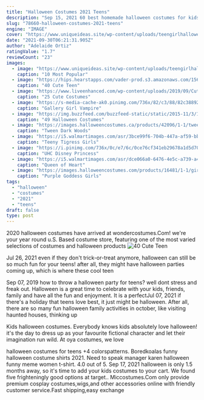 ```yaml
---
title: "Halloween Costumes 2021 Teens"
description: "Sep 15, 2021 60 best homemade halloween costumes for kids, adults and everyone in between go solo, couple up or join a group of friends to make these ideas come to life. By amanda garrity"
slug: "78660-halloween-costumes-2021-teens"
engine: "IMAGE"
cover: "https://www.uniqueideas.site/wp-content/uploads/teengirlhalloweencostumes-halloween-costumes-and-party-supplies-7-800x800.jpg"
date: "2021-09-30T06:21:31.905Z"
author: "Adelaide Ortiz"
ratingValue: "1.7"
reviewCount: "23"
images:
  - image: "https://www.uniqueideas.site/wp-content/uploads/teengirlhalloweencostumes-halloween-costumes-and-party-supplies-7-800x800.jpg"
    caption: "10 Most Popular"
  - image: "https://hips.hearstapps.com/vader-prod.s3.amazonaws.com/1561576237-teen-halloween-costumes-southside-serpent-1561576201.png?crop=0.878xw:0.996xh;0.0593xw,0&resize=480:*"
    caption: "40 Cute Teen"
  - image: "https://www.liveenhanced.com/wp-content/uploads/2019/09/Cute-Costumes-28.jpeg"
    caption: "25 Cute Costumes"
  - image: "https://s-media-cache-ak0.pinimg.com/736x/82/c3/88/82c38892c8e88acc651ea62061d17223.jpg"
    caption: "Gallery Girl Vampire"
  - image: "https://img.buzzfeed.com/buzzfeed-static/static/2015-11/3/14/campaign_images/webdr08/49-halloween-costumes-all-book-lovers-will-apprec-2-2901-1446579971-0_dblbig.jpg"
    caption: "49 Halloween Costumes"
  - image: "https://images.halloweencostumes.ca/products/42096/1-1/tween-dark-woods-huntress-costume.jpg"
    caption: "Tween Dark Woods"
  - image: "https://i5.walmartimages.com/asr/3bce99f6-704b-447a-af59-bb3075960328_1.d3c32ffe6610b179beaf39a5fbbf9b48.jpeg"
    caption: "Teeny Tigress Girls"
  - image: "https://i.pinimg.com/736x/0c/e7/6c/0ce76cf341eb29678a1d5d70817d4480.jpg"
    caption: "UHC Disney Princess"
  - image: "https://i5.walmartimages.com/asr/dce066a0-6476-4e5c-a739-a434eeef8ab4_1.dc41b22ebcc1144feba781247883b15c.jpeg"
    caption: "Queen of Heart"
  - image: "https://images.halloweencostumes.com/products/16481/1-1/girls-purple-goddess-costume.jpg"
    caption: "Purple Goddess Girls"
tags:
  - "halloween"
  - "costumes"
  - "2021"
  - "teens"
draft: false
type: post
---
```


2020 halloween costumes have arrived at wondercostumes.Com! we're your year round u.S. Based costume store, featuring one of the most varied selections of costumes and halloween products
![40 Cute Teen](https://hips.hearstapps.com/vader-prod.s3.amazonaws.com/1561576237-teen-halloween-costumes-southside-serpent-1561576201.png?crop=0.878xw:0.996xh;0.0593xw,0&resize=480:* "40 Cute Teen")

Jul 26, 2021 even if they don&#39;t trick-or-treat anymore, halloween can still be so much fun for your teens! after all, they might have halloween parties coming up, which is where these cool teen
<!--inArticleAds-->

<!--galleryOne-->

Sep 07, 2019 how to throw a halloween party for teens? well dont stress and freak out. Halloween is a great time to celebrate with your kids, friends, family and have all the fun and enjoyment. It is a perfectJul 07, 2021 if there's a holiday that teens love best, it just might be halloween. After all, there are so many fun halloween family activities in october, like visiting haunted houses, thinking up
<!--inArticleAds-->

<!--galleryTwo-->

Kids halloween costumes. Everybody knows kids absolutely love halloween! it's the day to dress up as your favourite fictional character and let their imagination run wild. At oya costumes, we love
<!--galleryThree-->

halloween costumes for teens +4 colorspatterns. Boredkoalas funny halloween costume shirts 2021. Need to speak manager karen halloween funny meme women t-shirt. 4.0 out of 5. Sep 17, 2021 halloween is only 1.5 months away, so it's time to add your kids costumes to your cart. We found five frighteningly good options at target.. Miccostumes.Com only provide premium cosplay costumes,wigs,and other accessories online with friendly customer service.Fast shipping,easy exchange